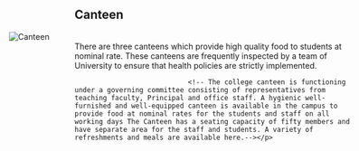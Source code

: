 <div class="contentDiv">
<h2>Canteen</h2> <div style="width:620px; float:right; margin-left:20px;"><img alt="Canteen" src="images/canteen.jpg" style="border-radius:2%; "/></div>
<p>There are three canteens which provide high quality food to students at nominal rate. These canteens are frequently inspected by a team of University to ensure that health policies are strictly implemented.

                                <!-- The college canteen is functioning under a governing committee consisting of representatives from teaching faculty, Principal and office staff. A hygienic well-furnished and well-equipped canteen is available in the campus to provide food at nominal rates for the students and staff on all working days The Canteen has a seating capacity of fifty members and have separate area for the staff and students. A variety of refreshments and meals are available here.--></p>
</div>

